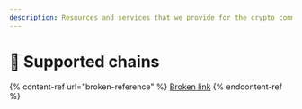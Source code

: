 ```yaml
---
description: Resources and services that we provide for the crypto community
---
```


# 🍋 Supported chains

{% content-ref url="broken-reference" %}
[Broken link](broken-reference)
{% endcontent-ref %}
